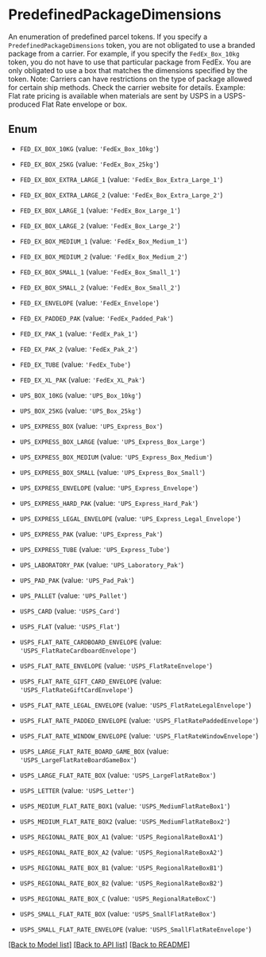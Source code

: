 # PredefinedPackageDimensions

An enumeration of predefined parcel tokens. If you specify a `PredefinedPackageDimensions` token, you are not obligated to use a branded package from a carrier. For example, if you specify the `FedEx_Box_10kg` token, you do not have to use that particular package from FedEx. You are only obligated to use a box that matches the dimensions specified by the token. Note: Carriers can have restrictions on the type of package allowed for certain ship methods. Check the carrier website for details. Example: Flat rate pricing is available when materials are sent by USPS in a USPS-produced Flat Rate envelope or box.

## Enum

* `FED_EX_BOX_10KG` (value: `'FedEx_Box_10kg'`)

* `FED_EX_BOX_25KG` (value: `'FedEx_Box_25kg'`)

* `FED_EX_BOX_EXTRA_LARGE_1` (value: `'FedEx_Box_Extra_Large_1'`)

* `FED_EX_BOX_EXTRA_LARGE_2` (value: `'FedEx_Box_Extra_Large_2'`)

* `FED_EX_BOX_LARGE_1` (value: `'FedEx_Box_Large_1'`)

* `FED_EX_BOX_LARGE_2` (value: `'FedEx_Box_Large_2'`)

* `FED_EX_BOX_MEDIUM_1` (value: `'FedEx_Box_Medium_1'`)

* `FED_EX_BOX_MEDIUM_2` (value: `'FedEx_Box_Medium_2'`)

* `FED_EX_BOX_SMALL_1` (value: `'FedEx_Box_Small_1'`)

* `FED_EX_BOX_SMALL_2` (value: `'FedEx_Box_Small_2'`)

* `FED_EX_ENVELOPE` (value: `'FedEx_Envelope'`)

* `FED_EX_PADDED_PAK` (value: `'FedEx_Padded_Pak'`)

* `FED_EX_PAK_1` (value: `'FedEx_Pak_1'`)

* `FED_EX_PAK_2` (value: `'FedEx_Pak_2'`)

* `FED_EX_TUBE` (value: `'FedEx_Tube'`)

* `FED_EX_XL_PAK` (value: `'FedEx_XL_Pak'`)

* `UPS_BOX_10KG` (value: `'UPS_Box_10kg'`)

* `UPS_BOX_25KG` (value: `'UPS_Box_25kg'`)

* `UPS_EXPRESS_BOX` (value: `'UPS_Express_Box'`)

* `UPS_EXPRESS_BOX_LARGE` (value: `'UPS_Express_Box_Large'`)

* `UPS_EXPRESS_BOX_MEDIUM` (value: `'UPS_Express_Box_Medium'`)

* `UPS_EXPRESS_BOX_SMALL` (value: `'UPS_Express_Box_Small'`)

* `UPS_EXPRESS_ENVELOPE` (value: `'UPS_Express_Envelope'`)

* `UPS_EXPRESS_HARD_PAK` (value: `'UPS_Express_Hard_Pak'`)

* `UPS_EXPRESS_LEGAL_ENVELOPE` (value: `'UPS_Express_Legal_Envelope'`)

* `UPS_EXPRESS_PAK` (value: `'UPS_Express_Pak'`)

* `UPS_EXPRESS_TUBE` (value: `'UPS_Express_Tube'`)

* `UPS_LABORATORY_PAK` (value: `'UPS_Laboratory_Pak'`)

* `UPS_PAD_PAK` (value: `'UPS_Pad_Pak'`)

* `UPS_PALLET` (value: `'UPS_Pallet'`)

* `USPS_CARD` (value: `'USPS_Card'`)

* `USPS_FLAT` (value: `'USPS_Flat'`)

* `USPS_FLAT_RATE_CARDBOARD_ENVELOPE` (value: `'USPS_FlatRateCardboardEnvelope'`)

* `USPS_FLAT_RATE_ENVELOPE` (value: `'USPS_FlatRateEnvelope'`)

* `USPS_FLAT_RATE_GIFT_CARD_ENVELOPE` (value: `'USPS_FlatRateGiftCardEnvelope'`)

* `USPS_FLAT_RATE_LEGAL_ENVELOPE` (value: `'USPS_FlatRateLegalEnvelope'`)

* `USPS_FLAT_RATE_PADDED_ENVELOPE` (value: `'USPS_FlatRatePaddedEnvelope'`)

* `USPS_FLAT_RATE_WINDOW_ENVELOPE` (value: `'USPS_FlatRateWindowEnvelope'`)

* `USPS_LARGE_FLAT_RATE_BOARD_GAME_BOX` (value: `'USPS_LargeFlatRateBoardGameBox'`)

* `USPS_LARGE_FLAT_RATE_BOX` (value: `'USPS_LargeFlatRateBox'`)

* `USPS_LETTER` (value: `'USPS_Letter'`)

* `USPS_MEDIUM_FLAT_RATE_BOX1` (value: `'USPS_MediumFlatRateBox1'`)

* `USPS_MEDIUM_FLAT_RATE_BOX2` (value: `'USPS_MediumFlatRateBox2'`)

* `USPS_REGIONAL_RATE_BOX_A1` (value: `'USPS_RegionalRateBoxA1'`)

* `USPS_REGIONAL_RATE_BOX_A2` (value: `'USPS_RegionalRateBoxA2'`)

* `USPS_REGIONAL_RATE_BOX_B1` (value: `'USPS_RegionalRateBoxB1'`)

* `USPS_REGIONAL_RATE_BOX_B2` (value: `'USPS_RegionalRateBoxB2'`)

* `USPS_REGIONAL_RATE_BOX_C` (value: `'USPS_RegionalRateBoxC'`)

* `USPS_SMALL_FLAT_RATE_BOX` (value: `'USPS_SmallFlatRateBox'`)

* `USPS_SMALL_FLAT_RATE_ENVELOPE` (value: `'USPS_SmallFlatRateEnvelope'`)

[[Back to Model list]](../README.md#documentation-for-models) [[Back to API list]](../README.md#documentation-for-api-endpoints) [[Back to README]](../README.md)


